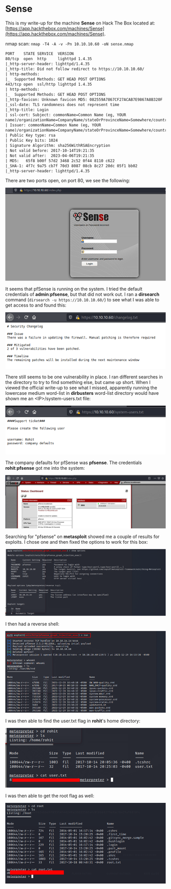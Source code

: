 # Sense

This is my write-up for the machine **Sense** on Hack The Box located at: [https://app.hackthebox.com/machines/Sense](https://app.hackthebox.com/machines/Sense).

nmap scan: `nmap -T4 -A -v -Pn 10.10.10.60 -oN sense.nmap`

```
PORT    STATE SERVICE  VERSION
80/tcp  open  http     lighttpd 1.4.35
|_http-server-header: lighttpd/1.4.35
|_http-title: Did not follow redirect to https://10.10.10.60/
| http-methods: 
|_  Supported Methods: GET HEAD POST OPTIONS
443/tcp open  ssl/http lighttpd 1.4.35
| http-methods: 
|_  Supported Methods: GET HEAD POST OPTIONS
|_http-favicon: Unknown favicon MD5: 082559A7867CF27ACAB7E9867A8B320F
|_ssl-date: TLS randomness does not represent time
|_http-title: Login
| ssl-cert: Subject: commonName=Common Name (eg, YOUR name)/organizationName=CompanyName/stateOrProvinceName=Somewhere/countryName=US
| Issuer: commonName=Common Name (eg, YOUR name)/organizationName=CompanyName/stateOrProvinceName=Somewhere/countryName=US
| Public Key type: rsa
| Public Key bits: 1024
| Signature Algorithm: sha256WithRSAEncryption
| Not valid before: 2017-10-14T19:21:35
| Not valid after:  2023-04-06T19:21:35
| MD5:   65f8 b00f 57d2 3468 2c52 0f44 8110 c622
|_SHA-1: 4f7c 9a75 cb7f 70d3 8087 08cb 8c27 20dc 05f1 bb02
|_http-server-header: lighttpd/1.4.35
```

There are two ports open, on port 80, we see the following:

![](<../../.gitbook/assets/image (342) (1) (1).png>)

It seems that pfSense is running on the system. I tried the default credentials of **admin**:**pfsense**, but that did not work out. I ran a **dirsearch** command (`dirsearch -u https://10.10.10.60/`) to see what I was able to get access to and found this:

![](<../../.gitbook/assets/image (341) (1) (1).png>)

There still seems to be one vulnerability in place. I ran different searches in the directory to try to find something else, but came up short. When I viewed the official write-up to see what I missed, apparently running the lowercase medium word-list in **dirbusters** word-list directory would have shown me an \<IP>/system-users.txt file:

![](<../../.gitbook/assets/image (362) (1).png>)

The company defaults for pfSense was **pfsense**. The credentials **rohit**:**pfsense** got me into the system:

![](<../../.gitbook/assets/image (363) (1) (1).png>)

Searching for "pfsense" on **metasploit** showed me a couple of results for exploits. I chose one and then fixed the options to work for this box:

![](<../../.gitbook/assets/image (335) (1).png>)

I then had a reverse shell:

![](<../../.gitbook/assets/image (348) (1) (1).png>)

I was then able to find the user.txt flag in **rohit**'s home directory:

![](<../../.gitbook/assets/image (360) (1).png>)

I was then able to get the root flag as well:

![](<../../.gitbook/assets/image (340) (1).png>)
